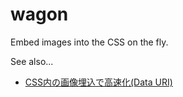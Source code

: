 wagon
=====

Embed images into the CSS on the fly.

See also...

* [CSS内の画像埋込で高速化(Data URI)](http://qiita.com/items/3134467210e0022f4a02)